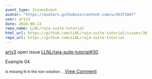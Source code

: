 ```yaml
---
event_type: IssuesEvent
avatar: "https://avatars.githubusercontent.com/u/4537104?"
user: artv3
date: 2024-08-13
repo_name: LLNL/raja-suite-tutorial
html_url: https://github.com/LLNL/raja-suite-tutorial/issues/30
repo_url: https://github.com/LLNL/raja-suite-tutorial
---
```


<a href='https://github.com/artv3' target='_blank'>artv3</a> open issue <a href='https://github.com/LLNL/raja-suite-tutorial/issues/30' target='_blank'>LLNL/raja-suite-tutorial#30</a>.

<p>Example 04</p><small>Is missing N in the non-solution. ...</small><a href='https://github.com/LLNL/raja-suite-tutorial/issues/30' target='_blank'>View Comment</a>